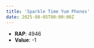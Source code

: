 ```yaml
---
title: 'Sparkle Time Yum Phones'
date: 2025-08-05T00:00:00Z
---
```

- **RAP**: 4946
- **Value**: -1
